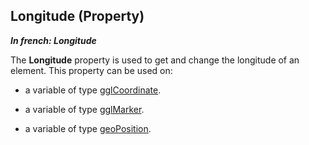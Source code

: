 


## Longitude (Property)

***In french: Longitude***
	



<a name="XUse"></a>
<a name="Use"></a>
<a name="description"></a>
The **Longitude** property is used to get and change the longitude of an element. This property can be used on:

- a variable of type [gglCoordinate](../WDLang5/1000017489.md).

- a variable of type [gglMarker](../WDLang5/1000017442.md). 

- a variable of type [geoPosition](../WDLang3/1000019191.md).




